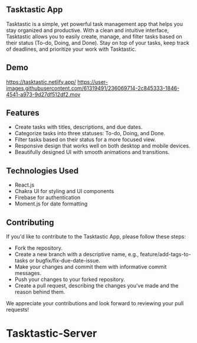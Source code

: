 ## Tasktastic App
Tasktastic is a simple, yet powerful task management app that helps you stay organized and productive. With a clean and intuitive interface, Tasktastic allows you to easily create, manage, and filter tasks based on their status (To-do, Doing, and Done). Stay on top of your tasks, keep track of deadlines, and prioritize your work with Tasktastic.

## Demo
https://tasktastic.netlify.app/
https://user-images.githubusercontent.com/61319491/236069714-2c845333-1846-4541-a973-9d27df512df2.mov

## Features
- Create tasks with titles, descriptions, and due dates.
- Categorize tasks into three statuses: To-do, Doing, and Done.
- Filter tasks based on their status for a more focused view.
- Responsive design that works well on both desktop and mobile devices.
- Beautifully designed UI with smooth animations and transitions.

## Technologies Used
- React.js
- Chakra UI for styling and UI components
- Firebase for authentication
- Moment.js for date formatting

## Contributing
If you'd like to contribute to the Tasktastic App, please follow these steps:

- Fork the repository.
- Create a new branch with a descriptive name, e.g., feature/add-tags-to-tasks or bugfix/fix-due-date-issue.
- Make your changes and commit them with informative commit messages.
- Push your changes to your forked repository.
- Create a pull request, describing the changes you've made and the reason behind them.

We appreciate your contributions and look forward to reviewing your pull requests!

# Tasktastic-Server

